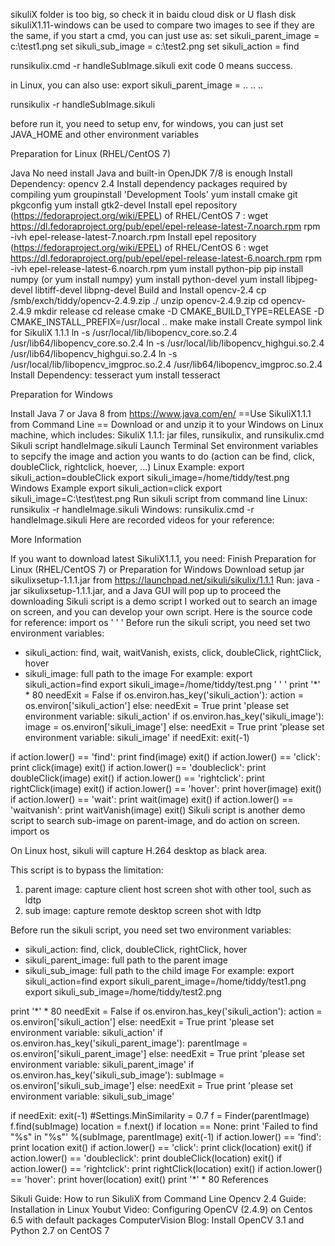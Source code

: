 sikuliX folder is too big, so check it in baidu cloud disk or U flash disk
sikuliX1.11-windows can be used to compare two images to see if they are the same, if you start a cmd, you can just use as:
set sikuli_parent_image = c:\test1.png
set sikuli_sub_image = c:\test2.png
set sikuli_action = find

runsikulix.cmd -r handleSubImage.sikuli
exit code 0 means success.

in Linux, you can also use:
export sikuli_parent_image = ..
..
..

runsikulix -r handleSubImage.sikuli

before run it, you need to setup env, for windows, you can just set JAVA_HOME and other environment variables

Preparation for Linux (RHEL/CentOS 7)

Java
No need install Java and built-in OpenJDK 7/8 is enough
Install Dependency: opencv 2.4
Install dependency packages required by compiling
yum groupinstall 'Development Tools'
yum install cmake git pkgconfig
yum install gtk2-devel
Install epel repository (https://fedoraproject.org/wiki/EPEL) of RHEL/CentOS 7 :
wget https://dl.fedoraproject.org/pub/epel/epel-release-latest-7.noarch.rpm
rpm -ivh epel-release-latest-7.noarch.rpm
Install epel repository (https://fedoraproject.org/wiki/EPEL) of RHEL/CentOS 6 :
wget https://dl.fedoraproject.org/pub/epel/epel-release-latest-6.noarch.rpm
rpm -ivh epel-release-latest-6.noarch.rpm
yum install python-pip
pip install numpy (or yum install numpy)
yum install python-devel
yum install libjpeg-devel libtiff-devel libpng-devel
Build and Install opencv-2.4
cp /smb/exch/tiddy/opencv-2.4.9.zip ./
unzip opencv-2.4.9.zip
cd opencv-2.4.9
mkdir release
cd release
cmake -D CMAKE_BUILD_TYPE=RELEASE -D CMAKE_INSTALL_PREFIX=/usr/local ..
make
make install
Create sympol link for SikuliX 1.1.1
ln -s /usr/local/lib/libopencv_core.so.2.4 /usr/lib64/libopencv_core.so.2.4
ln -s /usr/local/lib/libopencv_highgui.so.2.4 /usr/lib64/libopencv_highgui.so.2.4
ln -s /usr/local/lib/libopencv_imgproc.so.2.4 /usr/lib64/libopencv_imgproc.so.2.4
Install Dependency: tesseract
yum install tesseract


Preparation for Windows

Install Java 7 or Java 8 from https://www.java.com/en/
==Use SikuliX1.1.1 from Command Line ==
Download  or  and unzip it to your Windows on Linux machine, which includes:
SikuliX 1.1.1: jar files, runsikulix, and runsikulix.cmd
Sikuli script handleImage.sikuli
Launch Terminal
Set environment variables to sepcify the image and action you wants to do (action can be find, click, doubleClick, rightclick, hoever, ...)
Linux Example:
export sikuli_action=doubleClick
export sikuli_image=/home/tiddy/test.png
Windows Example
export sikuli_action=click
export sikuli_image=C:\test\test.png
Run sikuli script from command line
Linux: runsikulix -r handleImage.sikuli
Windows: runsikulix.cmd -r handleImage.sikuli
Here are recorded videos for your reference:


More Information

If you want to download latest SikuliX1.1.1, you need:
Finish Preparation for Linux (RHEL/CentOS 7) or Preparation for Windows
Download setup jar sikulixsetup-1.1.1.jar from https://launchpad.net/sikuli/sikulix/1.1.1
Run: java -jar sikulixsetup-1.1.1.jar, and a Java GUI will pop up to proceed the downloading
Sikuli script  is a demo script I worked out to search an image on screen, and you can develop your own script. Here is the source code for reference:
import os
' ' '
Before run the sikuli script, you need set two environment variables:
  - sikuli_action: find, wait, waitVanish, exists, click, doubleClick, rightClick, hover
  - sikuli_image: full path to the image
For example:
  export sikuli_action=find
  export sikuli_image=/home/tiddy/test.png
' ' '
print '*' * 80
needExit = False
if os.environ.has_key('sikuli_action'):
    action = os.environ['sikuli_action']
else:
    needExit = True
    print 'please set environment variable: sikuli_action'
if os.environ.has_key('sikuli_image'):
    image = os.environ['sikuli_image']
else:
    needExit = True
    print 'please set environment variable: sikuli_image'
if needExit:
    exit(-1)

if action.lower() == 'find':
    print find(image)
    exit()
if action.lower() == 'click':
    print click(image)
    exit()
if action.lower() == 'doubleclick':
    print doubleClick(image)
    exit()
if action.lower() == 'rightclick':
    print rightClick(image)
    exit()
if action.lower() == 'hover':
    print hover(image)
    exit()
if action.lower() == 'wait':
    print wait(image)
    exit()
if action.lower() == 'waitvanish':
    print waitVanish(image)
    exit()
Sikuli script  is another demo script to search sub-image on parent-image, and do action on screen.
import os

On Linux host, sikuli will capture H.264 desktop as black area. 

This script is to bypass the limitation: 
1. parent image: capture client host screen shot with other tool, such as ldtp
2. sub image: capture remote desktop screen shot with ldtp

Before run the sikuli script, you need set two environment variables:
  - sikuli_action: find, click, doubleClick, rightClick, hover
  - sikuli_parent_image: full path to the parent image
  - sikuli_sub_image: full path to the child image
For example:
  export sikuli_action=find
  export sikuli_parent_image=/home/tiddy/test1.png
  export sikuli_sub_image=/home/tiddy/test2.png

print '*' * 80
needExit = False
if os.environ.has_key('sikuli_action'):
    action = os.environ['sikuli_action']
else:
    needExit = True
    print 'please set environment variable: sikuli_action'
if os.environ.has_key('sikuli_parent_image'):
    parentImage = os.environ['sikuli_parent_image']
else:
    needExit = True
    print 'please set environment variable: sikuli_parent_image'
if os.environ.has_key('sikuli_sub_image'):
    subImage = os.environ['sikuli_sub_image']
else:
    needExit = True
    print 'please set environment variable: sikuli_sub_image'

if needExit:
   exit(-1)
#Settings.MinSimilarity = 0.7
f = Finder(parentImage)
f.find(subImage)
location = f.next()
if location == None:
    print 'Failed to find "%s" in "%s"' %(subImage, parentImage)
    exit(-1)
if action.lower() == 'find':
    print location
    exit()
if action.lower() == 'click':
    print click(location)
    exit()
if action.lower() == 'doubleclick':
    print doubleClick(location)
    exit()
if action.lower() == 'rightclick':
    print rightClick(location)
    exit()
if action.lower() == 'hover':
    print hover(location)
    exit()
print '*' * 80
References

Sikuli Guide: How to run SikuliX from Command Line
Opencv 2.4 Guide: Installation in Linux
Youbut Video: Configuring OpenCV (2.4.9) on Centos 6.5 with default packages
ComputerVision Blog: Install OpenCV 3.1 and Python 2.7 on CentOS 7
